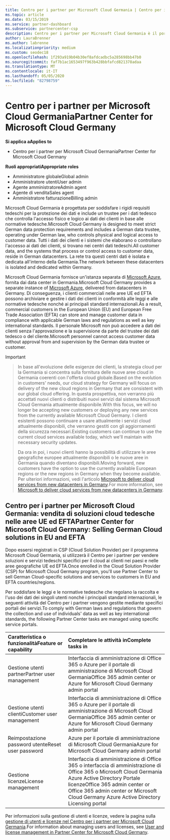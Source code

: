 ```yaml
---
title: Centro per i partner per Microsoft Cloud Germania | Centro per i partner per Microsoft Cloud Germania
ms.topic: article
ms.date: 03/15/2019
ms.service: partner-dashboard
ms.subservice: partnercenter-csp
description: Centro per i partner per Microsoft Cloud Germania è il portale aziendale per i partner Microsoft che desiderano offrire soluzioni cloud Microsoft ai clienti nei paesi appartenenti alle aree UE ed EFTA.
author: LauraBrenner
ms.author: labrenne
ms.localizationpriority: medium
ms.custom: seodec18
ms.openlocfilehash: 1f293a919b04b30ef8afdcadbc5a285698bb47b0
ms.sourcegitcommit: faf7b1ac1653497f963b428bbfafcd821378adaa
ms.translationtype: MT
ms.contentlocale: it-IT
ms.lasthandoff: 05/05/2020
ms.locfileid: "82798759"
---
```

# <a name="partner-center-for-microsoft-cloud-germany"></a><span data-ttu-id="09a84-103">Centro per i partner per Microsoft Cloud Germania</span><span class="sxs-lookup"><span data-stu-id="09a84-103">Partner Center for Microsoft Cloud Germany</span></span>

<span data-ttu-id="09a84-104">**Si applica a**</span><span class="sxs-lookup"><span data-stu-id="09a84-104">**Applies to**</span></span>

-  <span data-ttu-id="09a84-105">Centro per i partner per Microsoft Cloud Germania</span><span class="sxs-lookup"><span data-stu-id="09a84-105">Partner Center for Microsoft Cloud Germany</span></span>

<span data-ttu-id="09a84-106">**Ruoli appropriati**</span><span class="sxs-lookup"><span data-stu-id="09a84-106">**Appropriate roles**</span></span>
-   <span data-ttu-id="09a84-107">Amministratore globale</span><span class="sxs-lookup"><span data-stu-id="09a84-107">Global admin</span></span>
-   <span data-ttu-id="09a84-108">Amministratore utenti</span><span class="sxs-lookup"><span data-stu-id="09a84-108">User admin</span></span>
-   <span data-ttu-id="09a84-109">Agente amministratore</span><span class="sxs-lookup"><span data-stu-id="09a84-109">Admin agent</span></span>
-   <span data-ttu-id="09a84-110">Agente di vendita</span><span class="sxs-lookup"><span data-stu-id="09a84-110">Sales agent</span></span>
-   <span data-ttu-id="09a84-111">Amministratore fatturazione</span><span class="sxs-lookup"><span data-stu-id="09a84-111">Billing admin</span></span>

<span data-ttu-id="09a84-112">Microsoft Cloud Germania è progettata per soddisfare i rigidi requisiti tedeschi per la protezione dei dati e include un trustee per i dati tedesco che controlla l'accesso fisico e logico ai dati dei clienti in base alle normative tedesche.</span><span class="sxs-lookup"><span data-stu-id="09a84-112">Microsoft Cloud Germany is designed to meet strict German data protection requirements and includes a German data trustee, operating under German law, who controls physical and logical access to customer data.</span></span> <span data-ttu-id="09a84-113">Tutti i dati dei clienti e i sistemi che elaborano o controllano l'accesso ai dati dei clienti, si trovano nei centri dati tedeschi.</span><span class="sxs-lookup"><span data-stu-id="09a84-113">All customer data, and the systems that process or control access to customer data, reside in German datacenters.</span></span> <span data-ttu-id="09a84-114">La rete tra questi centri dati è isolata e dedicata all'interno della Germania.</span><span class="sxs-lookup"><span data-stu-id="09a84-114">The network between these datacenters is isolated and dedicated within Germany.</span></span>

<span data-ttu-id="09a84-115">Microsoft Cloud Germania fornisce un'istanza separata di [Microsoft Azure](https://go.microsoft.com/fwlink/?linkid=847992), fornita dai data center in Germania.</span><span class="sxs-lookup"><span data-stu-id="09a84-115">Microsoft Cloud Germany provides a separate instance of [Microsoft Azure](https://go.microsoft.com/fwlink/?linkid=847992), delivered from datacenters in Germany.</span></span> <span data-ttu-id="09a84-116">Di conseguenza, i clienti commerciali nelle aree UE ed EFTA possono archiviare e gestire i dati dei clienti in conformità alle leggi e alle normative tedesche nonché ai principali standard internazionali.</span><span class="sxs-lookup"><span data-stu-id="09a84-116">As a result, commercial customers in the European Union (EU) and European Free Trade Association (EFTA) can store and manage customer data in compliance with applicable German laws and regulations as well as key international standards.</span></span> <span data-ttu-id="09a84-117">Il personale Microsoft non può accedere a dati dei clienti senza l'approvazione e la supervisione da parte del trustee dei dati tedesco o del cliente.</span><span class="sxs-lookup"><span data-stu-id="09a84-117">Microsoft personnel cannot access customer data without approval from and supervision by the German data trustee or customer.</span></span>

> [!IMPORTANT]

> <span data-ttu-id="09a84-118">In base all'evoluzione delle esigenze dei clienti, la strategia cloud per la Germania si concentra sulla fornitura delle nuove aree cloud in Germania coerenti con l'offerta cloud globale.</span><span class="sxs-lookup"><span data-stu-id="09a84-118">Based on the evolution in customers' needs, our cloud strategy for Germany will focus on delivery of the new cloud regions in Germany that are consistent with our global cloud offering.</span></span> <span data-ttu-id="09a84-119">In questa prospettiva, non verranno più accettati nuovi clienti o distribuiti nuovi servizi dal sistema Microsoft Cloud Germania attualmente disponibile.</span><span class="sxs-lookup"><span data-stu-id="09a84-119">With this focus, we will no longer be accepting new customers or deploying any new services from the currently available Microsoft Cloud Germany.</span></span> <span data-ttu-id="09a84-120">I clienti esistenti possono continuare a usare attualmente i servizi cloud attualmente disponibili, che verranno gestiti con gli aggiornamenti della sicurezza necessari.</span><span class="sxs-lookup"><span data-stu-id="09a84-120">Existing customers can continue to use the current cloud services available today, which we'll maintain with necessary security updates.</span></span> 
> 
> <span data-ttu-id="09a84-121">Da ora in poi, i nuovi clienti hanno la possibilità di utilizzare le aree geografiche europee attualmente disponibili o le nuove aree in Germania quando diventano disponibili.</span><span class="sxs-lookup"><span data-stu-id="09a84-121">Moving forward, new customers have the option to use the currently available European regions or the new regions in Germany when they become available.</span></span> <span data-ttu-id="09a84-122">Per ulteriori informazioni, vedi l'articolo [Microsoft to deliver cloud services from new datacenters in Germany](https://news.microsoft.com/europe/2018/08/31/microsoft-to-deliver-cloud-services-from-new-datacentres-in-germany-in-2019-to-meet-evolving-customer-needs/).</span><span class="sxs-lookup"><span data-stu-id="09a84-122">For more information, see [Microsoft to deliver cloud services from new datacenters in Germany](https://news.microsoft.com/europe/2018/08/31/microsoft-to-deliver-cloud-services-from-new-datacentres-in-germany-in-2019-to-meet-evolving-customer-needs/).</span></span> 

## <a name="partner-center-for-microsoft-cloud-germany-selling-german-cloud-solutions-in-eu-and-efta"></a><span data-ttu-id="09a84-123">Centro per i partner per Microsoft Cloud Germania: vendita di soluzioni cloud tedesche nelle aree UE ed EFTA</span><span class="sxs-lookup"><span data-stu-id="09a84-123">Partner Center for Microsoft Cloud Germany: Selling German Cloud solutions in EU and EFTA</span></span>

<span data-ttu-id="09a84-124">Dopo essersi registrati in CSP (Cloud Solution Provider) per il programma Microsoft Cloud Germania, si utilizzerà il Centro per i partner per vendere soluzioni e servizi tedeschi specifici per il cloud ai clienti nei paesi e nelle aree geografiche UE ed EFTA.</span><span class="sxs-lookup"><span data-stu-id="09a84-124">Once enrolled in the Cloud Solution Provider (CSP) for Microsoft Cloud Germany program, you'll use Partner Center to sell German Cloud-specific solutions and services to customers in EU and EFTA countries/regions.</span></span> 

<span data-ttu-id="09a84-125">Per soddisfare le leggi e le normative tedesche che regolano la raccolta e l'uso dei dati dei singoli utenti nonché i principali standard internazionali, le seguenti attività del Centro per i partner vengono gestite mediante specifici portali dei servizi.</span><span class="sxs-lookup"><span data-stu-id="09a84-125">To comply with German laws and regulations that govern the collection and use of individuals' data as well as key international standards, the following Partner Center tasks are managed using specific service portals.</span></span> 

<span data-ttu-id="09a84-126">Caratteristica o funzionalità</span><span class="sxs-lookup"><span data-stu-id="09a84-126">Feature or capability</span></span> | <span data-ttu-id="09a84-127">Completare le attività in</span><span class="sxs-lookup"><span data-stu-id="09a84-127">Complete tasks in</span></span>
:--- | :---
<span data-ttu-id="09a84-128">Gestione utenti partner</span><span class="sxs-lookup"><span data-stu-id="09a84-128">Partner user management</span></span> | <span data-ttu-id="09a84-129">Interfaccia di amministrazione di Office 365 o Azure per il portale di amministrazione di Microsoft Cloud Germania</span><span class="sxs-lookup"><span data-stu-id="09a84-129">Office 365 admin center or Azure for Microsoft Cloud Germany admin portal</span></span>
<span data-ttu-id="09a84-130">Gestione utenti clienti</span><span class="sxs-lookup"><span data-stu-id="09a84-130">Customer user management</span></span> | <span data-ttu-id="09a84-131">Interfaccia di amministrazione di Office 365 o Azure per il portale di amministrazione di Microsoft Cloud Germania</span><span class="sxs-lookup"><span data-stu-id="09a84-131">Office 365 admin center or Azure for Microsoft Cloud Germany admin portal</span></span>
<span data-ttu-id="09a84-132">Reimpostazione password utente</span><span class="sxs-lookup"><span data-stu-id="09a84-132">Reset user password</span></span> | <span data-ttu-id="09a84-133">Azure per il portale di amministrazione di Microsoft Cloud Germania</span><span class="sxs-lookup"><span data-stu-id="09a84-133">Azure for Microsoft Cloud Germany admin portal</span></span>
<span data-ttu-id="09a84-134">Gestione licenze</span><span class="sxs-lookup"><span data-stu-id="09a84-134">License management</span></span> | <span data-ttu-id="09a84-135">Interfaccia di amministrazione di Office 365 o interfaccia di amministrazione di Office 365 o Microsoft Cloud Germania Azure Active Directory Portale licenze</span><span class="sxs-lookup"><span data-stu-id="09a84-135">Office 365 admin center or Office 365 admin center or Microsoft Cloud Germany Azure Active Directory Licensing portal</span></span>


<span data-ttu-id="09a84-136">Per informazioni sulla gestione di utenti e licenze, vedere la pagina sulla [gestione di utenti e licenze nel Centro per i partner per Microsoft Cloud Germania](user-management-in-partner-center-for-microsoft-cloud-germany.md).</span><span class="sxs-lookup"><span data-stu-id="09a84-136">For information about managing users and licenses, see [User and license management in Partner Center for Microsoft Cloud Germany](user-management-in-partner-center-for-microsoft-cloud-germany.md).</span></span>


